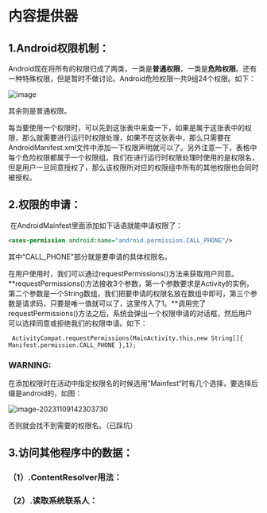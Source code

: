 # 内容提供器

## 1.Android权限机制：

​	Android现在将所有的权限归成了两类，一类是**普通权限**，一类是**危险权限**。还有一种特殊权限，但是暂时不做讨论。Android危险权限一共9组24个权限。如下：

![image](https://img2022.cnblogs.com/blog/1155461/202205/1155461-20220511033023260-854476369.png)

其余则是普通权限。

每当要使用一个权限时，可以先到这张表中来查一下，如果是属于这张表中的权限，那么就需要进行运行时权限处理，如果不在这张表中，那么只需要在AndroidManifest.xml文件中添加一下权限声明就可以了。另外注意一下，表格中每个危险权限都属于一个权限组，我们在进行运行时权限处理时使用的是权限名，但是用户一旦同意授权了，那么该权限所对应的权限组中所有的其他权限也会同时被授权。

## 2.权限的申请：

​	在AndroidMainfest里面添加如下话语就能申请权限了：

```xml
<uses-permission android:name="android.permission.CALL_PHONE"/>
```

其中“CALL_PHONE"部分就是要申请的具体权限名。

​	在用户使用时，我们可以通过requestPermissions()方法来获取用户同意。**requestPermissions()方法接收3个参数，第一个参数要求是Activity的实例，第二个参数是一个String数组，我们把要申请的权限名放在数组中即可，第三个参数是请求码，只要是唯一值就可以了，这里传入了1。**调用完了requestPermissions()方法之后，系统会弹出一个权限申请的对话框，然后用户可以选择同意或拒绝我们的权限申请。如下：

```jade
 ActivityCompat.requestPermissions(MainActivity.this,new String[]{ Manifest.permission.CALL_PHONE },1);
```

### WARNING:

​	在添加权限时在活动中指定权限名的时候选用”Mainfest“时有几个选择，要选择后缀是android的，如图：

![image-20231109142303730](C:\Users\张洛\AppData\Roaming\Typora\typora-user-images\image-20231109142303730.png)

否则就会找不到需要的权限名。（已踩坑）

## 3.访问其他程序中的数据：

### （1）.ContentResolver用法：

### 		

### （2）.读取系统联系人：

​	